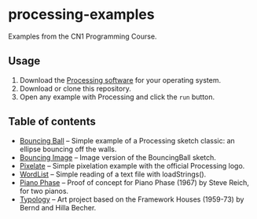 # processing-examples
Examples from the CN1 Programming Course.

## Usage
1. Download the [Processing software](https://processing.org/download/) for your operating system.
2. Download or clone this repository.
3. Open any example with Processing and click the `run` button.

## Table of contents
- [Bouncing Ball](BouncingBall/BouncingBall.pde) – Simple example of a Processing sketch classic: an ellipse bouncing off the walls.
- [Bouncing Image](BouncingImage/BouncingImage.pde) – Image version of the BouncingBall sketch.
- [Pixelate](Pixelate/Pixelate.pde) – Simple pixelation example with the official Processing logo.
- [WordList](WordList/WordList.pde) – Simple reading of a text file with loadStrings().
- [Piano Phase](Pianophase/Pianophase.pde) – Proof of concept for Piano Phase (1967) by Steve Reich, for two pianos.
- [Typology](Typology/Typology.pde) – Art project based on the Framework Houses (1959-73) by Bernd and Hilla Becher.
